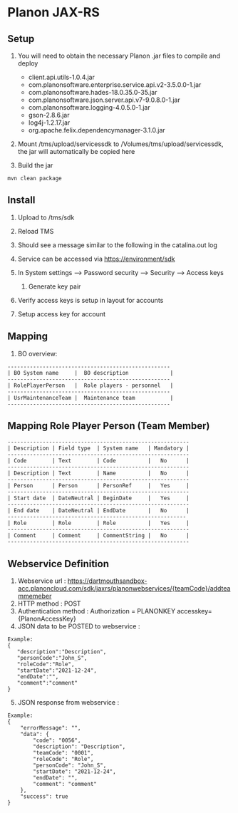 # Planon JAX-RS

## Setup

1. You will need to obtain the necessary Planon .jar files to compile and deploy

    * client.api.utils-1.0.4.jar
    * com.planonsoftware.enterprise.service.api.v2-3.5.0.0-1.jar
    * com.planonsoftware.hades-18.0.35.0-35.jar
    * com.planonsoftware.json.server.api.v7-9.0.8.0-1.jar
    * com.planonsoftware.logging-4.0.5.0-1.jar
    * gson-2.8.6.jar
    * log4j-1.2.17.jar
    * org.apache.felix.dependencymanager-3.1.0.jar

2. Mount /tms/upload/servicessdk to /Volumes/tms/upload/servicessdk, the jar will automatically be copied here
3. Build the jar

```shell
mvn clean package
```

## Install

1. Upload to /tms/sdk
2. Reload TMS
3. Should see a message similar to the following in the catalina.out log


4. Service can be accessed via [https://environment/sdk](https://environment/sdk)
5. In System settings --> Password security --> Security --> Access keys
    1. Generate key pair
6. Verify access keys is setup in layout for accounts
7. Setup access key for account


## Mapping
1. BO overview:
```
---------------------------------------------------
| BO System name     |	BO description             |
---------------------------------------------------
| RolePlayerPerson   |	Role players - personnel   |
---------------------------------------------------
| UsrMaintenanceTeam |	Maintenance team           |
---------------------------------------------------
```
	

## Mapping Role Player Person (Team Member)
```
---------------------------------------------------------
| Description |	Field type  | System name   | Mandatory | 
---------------------------------------------------------
| Code        |	Text        | Code          |	No	    |
---------------------------------------------------------
| Description |	Text	    | Name          |	No	    |
---------------------------------------------------------
| Person      |	Person      | PersonRef     |	Yes	    |
---------------------------------------------------------
| Start date  |	DateNeutral | BeginDate	    |   Yes	    |
---------------------------------------------------------
| End date    |	DateNeutral | EndDate	    |   No	    |
--------------------------------------------------------
| Role	      | Role	    | Role          |	Yes	    |
---------------------------------------------------------
| Comment     |	Comment     | CommentString |	No	    |
---------------------------------------------------------
```

## Webservice Definition 

1. Webservice url : https://dartmouthsandbox-acc.planoncloud.com/sdk/jaxrs/planonwebservices/{teamCode}/addteammemeber
2. HTTP method    : POST 
3. Authentication method : 	Authorization = PLANONKEY accesskey={PlanonAccessKey} 
4. JSON data to be POSTED to webservice :
```
Example:
{
   "description":"Description",
   "personCode":"John_S",
   "roleCode":"Role",
   "startDate":"2021-12-24", 
   "endDate":"",
   "comment":"comment"
}
```
 
5. JSON response from webservice :
```
Example: 
{
    "errorMessage": "",
    "data": {
        "code": "0056",
        "description": "Description",
        "teamCode": "0001",
        "roleCode": "Role",
        "personCode": "John_S",
        "startDate": "2021-12-24",
        "endDate": "",
        "comment": "comment"
    },
    "success": true
}

```


				
				
				


